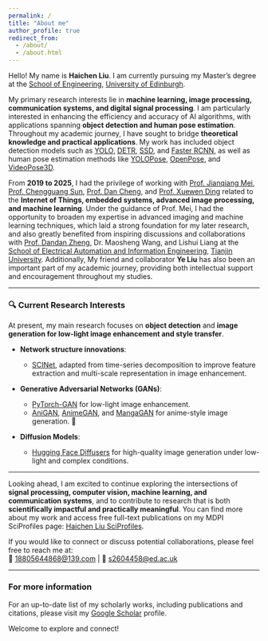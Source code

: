 ```yaml
---
permalink: /
title: "About me"
author_profile: true
redirect_from: 
  - /about/
  - /about.html
---
```


Hello! My name is **Haichen Liu**. I am currently pursuing my Master’s degree at the [School of Engineering](https://eng.ed.ac.uk/), [University of Edinburgh](https://www.ed.ac.uk/).  


My primary research interests lie in **machine learning, image processing, communication systems, and digital signal processing**. I am particularly interested in enhancing the efficiency and accuracy of AI algorithms, with applications spanning **object detection and human pose estimation**. Throughout my academic journey, I have sought to bridge **theoretical knowledge and practical applications**. My work has included object detection models such as [YOLO](https://github.com/ultralytics/ultralytics), [DETR](https://github.com/facebookresearch/detr), [SSD](https://github.com/amdegroot/ssd.pytorch), and [Faster RCNN](https://github.com/jwyang/faster-rcnn.pytorch), as well as human pose estimation methods like [YOLOPose](https://arxiv.org/abs/2204.06806), [OpenPose](https://github.com/CMU-Perceptual-Computing-Lab/openpose), and [VideoPose3D](https://github.com/facebookresearch/VideoPose3D).


From **2019 to 2025**, I had the privilege of working with [Prof. Jianqiang Mei](https://dianzi.tute.edu.cn/info/1291/25232.htm), [Prof. Chengguang Sun](https://dianzi.tute.edu.cn/info/1291/25242.htm), [Prof. Dan Cheng](https://dianzi.tute.edu.cn/info/1291/25162.htm), and [Prof. Xuewen Ding](https://dianzi.tute.edu.cn/info/1291/25172.htm) related to the **Internet of Things, embedded systems, advanced image processing, and machine learning**. Under the guidance of Prof. Mei, I had the opportunity to broaden my expertise in advanced imaging and machine learning techniques, which laid a strong foundation for my later research, and also greatly benefited from inspiring discussions and collaborations with [Prof. Dandan Zheng](https://seea.tju.edu.cn/info/1013/1563.htm), Dr. Maosheng Wang, and Lishui Liang at the [School of Electrical Automation and Information Engineering](https://seea.tju.edu.cn/index.htm), [Tianjin University](https://www.tju.edu.cn/). Additionally, My friend and collaborator **Ye Liu** has also been an important part of my academic journey, providing both intellectual support and encouragement throughout my studies.

---

### 🔍 Current Research Interests
At present, my main research focuses on **object detection** and **image generation for low-light image enhancement and style transfer**. 

- **Network structure innovations**:  
  - [SCINet](https://github.com/cure-lab/SCINet), adapted from time-series decomposition to improve feature extraction and multi-scale representation in image enhancement.  

- **Generative Adversarial Networks (GANs)**:  
  - [PyTorch-GAN](https://github.com/eriklindernoren/PyTorch-GAN) for low-light image enhancement.  
  - [AniGAN](https://github.com/bing-li-ai/AniGAN), [AnimeGAN](https://github.com/TachibanaYoshino/AnimeGAN), and [MangaGAN](https://github.com/nikitaa30/Manga-GAN) for anime-style image generation. 🎨 

- **Diffusion Models**:  
  - [Hugging Face Diffusers](https://github.com/huggingface/diffusers) for high-quality image generation under low-light and complex conditions.  

---

Looking ahead, I am excited to continue exploring the intersections of **signal processing, computer vision, machine learning, and communication systems**, and to contribute to research that is both **scientifically impactful and practically meaningful**. You can find more about my work and access free full-text publications on my MDPI SciProfiles page: [Haichen Liu SciProfiles](https://sciprofiles.com/profile/HaichenLiu).  

If you would like to connect or discuss potential collaborations, please feel free to reach me at:  
📧 18805644868@139.com | 📧 s2604458@ed.ac.uk  

---

### For more information
For an up-to-date list of my scholarly works, including publications and citations, please visit my [Google Scholar](https://scholar.google.com/citations?hl=en&user=wv4jqDEAAAAJ) profile.  

Welcome to explore and connect!  


